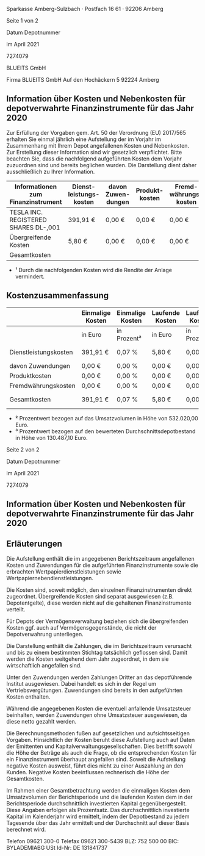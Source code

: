<!-- image -->

Sparkasse Amberg-Sulzbach · Postfach 16 61 · 92206 Amberg

Seite 1 von 2

Datum Depotnummer

im April 2021

7274079

BLUEITS GmbH

Firma BLUEITS GmbH Auf den Hochäckern 5 92224 Amberg

## Information über Kosten und Nebenkosten für depotverwahrte Finanzinstrumente für das Jahr 2020

Zur Erfüllung der Vorgaben gem. Art. 50 der Verordnung (EU) 2017/565 erhalten Sie einmal jährlich eine Aufstellung der im Vorjahr im Zusammenhang mit Ihrem Depot angefallenen Kosten und Nebenkosten. Zur Erstellung dieser Information sind wir gesetzlich verpflichtet. Bitte beachten Sie, dass die nachfolgend aufgeführten Kosten dem Vorjahr zuzuordnen sind und bereits beglichen wurden. Die Darstellung dient daher ausschließlich zu Ihrer Information.

| Informationen zum Finanzinstrument   | Dienst- leistungs- kosten   | davon Zuwen- dungen   | Produkt- kosten   | Fremd- währungs- kosten   | Summe je WKN/ISIN¹   |
|--------------------------------------|-----------------------------|-----------------------|-------------------|---------------------------|----------------------|
| TESLA INC. REGISTERED SHARES DL-,001 | 391,91 €                    | 0,00 €                | 0,00 €            | 0,00 €                    | 391,91 €             |
| Übergreifende Kosten                 | 5,80 €                      | 0,00 €                | 0,00 €            | 0,00 €                    | 5,80 €               |
| Gesamtkosten                         |                             |                       |                   |                           | 397,71 €             |

- ¹ Durch die nachfolgenden Kosten wird die Rendite der Anlage vermindert.

## Kostenzusammenfassung

|                       | Einmalige Kosten   | Einmalige Kosten   | Laufende Kosten   | Laufende Kosten   | Summe    |
|-----------------------|--------------------|--------------------|-------------------|-------------------|----------|
|                       | in Euro            | in Prozent²        | in Euro           | in Prozent³       | in Euro  |
| Dienstleistungskosten | 391,91 €           | 0,07 %             | 5,80 €            | 0,00 %            | 397,71 € |
| davon Zuwendungen     | 0,00 €             | 0,00 %             | 0,00 €            | 0,00 %            | 0,00 €   |
| Produktkosten         | 0,00 €             | 0,00 %             | 0,00 €            | 0,00 %            | 0,00 €   |
| Fremdwährungskosten   | 0,00 €             | 0,00 %             | 0,00 €            | 0,00 %            | 0,00 €   |
| Gesamtkosten          | 391,91 €           | 0,07 %             | 5,80 €            | 0,00 %            | 397,71 € |

- ² Prozentwert bezogen auf das Umsatzvolumen in Höhe von 532.020,00 Euro.
- ³ Prozentwert bezogen auf den bewerteten Durchschnittsdepotbestand in Höhe von 130.487,10 Euro.

<!-- image -->

Seite 2 von 2

Datum Depotnummer

im April 2021

7274079

## Information über Kosten und Nebenkosten für depotverwahrte Finanzinstrumente für das Jahr 2020

## Erläuterungen

Die Aufstellung enthält die im angegebenen Berichtszeitraum angefallenen Kosten und Zuwendungen für die aufgeführten Finanzinstrumente sowie die erbrachten Wertpapierdienstleistungen sowie Wertpapiernebendienstleistungen.

Die Kosten sind, soweit möglich, den einzelnen Finanzinstrumenten direkt zugeordnet. Übergreifende Kosten sind separat ausgewiesen (z.B. Depotentgelte), diese werden nicht auf die gehaltenen Finanzinstrumente verteilt.

Für Depots der Vermögensverwaltung beziehen sich die übergreifenden Kosten ggf. auch auf Vermögensgegenstände, die nicht der Depotverwahrung unterliegen.

Die Darstellung enthält die Zahlungen, die im Berichtszeitraum verursacht und bis zu einem bestimmten Stichtag tatsächlich geflossen sind. Damit werden die Kosten weitgehend dem Jahr zugeordnet, in dem sie wirtschaftlich angefallen sind.

Unter den Zuwendungen werden Zahlungen Dritter an das depotführende Institut ausgewiesen. Dabei handelt es sich in der Regel um Vertriebsvergütungen. Zuwendungen sind bereits in den aufgeführten Kosten enthalten.

Während die angegebenen Kosten die eventuell anfallende Umsatzsteuer beinhalten, werden Zuwendungen ohne Umsatzsteuer ausgewiesen, da diese netto gezahlt werden.

Die Berechnungsmethoden fußen auf gesetzlichen und aufsichtsseitigen Vorgaben. Hinsichtlich der Kosten beruht diese Aufstellung auch auf Daten der Emittenten und Kapitalverwaltungsgesellschaften. Dies betrifft sowohl die Höhe der Beträge als auch die Frage, ob die entsprechenden Kosten für ein Finanzinstrument überhaupt angefallen sind. Soweit die Aufstellung negative Kosten ausweist, führt dies nicht zu einer Auszahlung an den Kunden. Negative Kosten beeinflussen rechnerisch die Höhe der Gesamtkosten.

Im Rahmen einer Gesamtbetrachtung werden die einmaligen Kosten dem Umsatzvolumen der Berichtsperiode und die laufenden Kosten dem in der Berichtsperiode durchschnittlich investierten Kapital gegenübergestellt. Diese Angaben erfolgen als Prozentsatz. Das durchschnittlich investierte Kapital im Kalenderjahr wird ermittelt, indem der Depotbestand zu jedem Tagesende über das Jahr ermittelt und der Durchschnitt auf dieser Basis berechnet wird.

Telefon 09621 300-0 Telefax 09621 300-5439 BLZ: 752 500 00 BIC: BYLADEMIABG USt Id-Nr: DE 131841737